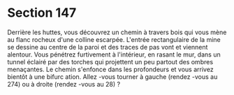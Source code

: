 # Section 147

Derrière les huttes, vous découvrez un chemin à travers bois qui
vous mène au flanc rocheux d'une colline escarpée. L'entrée
rectangulaire de la mine se dessine au centre de la paroi et des
traces de pas  vont et viennent alentour. Vous pénétrez furtivement
à l'intérieur, en rasant le mur, dans un tunnel éclairé par des torches
qui projettent un peu partout des ombres menaçantes. Le chemin
s'enfonce dans les profondeurs et vous arrivez bientôt à une
bifurc ation. Allez -vous tourner à gauche (rendez -vous au  274) ou à
droite (rendez -vous au 28) ?